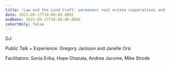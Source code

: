 ```yaml
---
title: 'Law and the Land Craft: permanent real estate cooperatives and the arts'
date: 2021-09-17T16:00:00.000Z
endDate: 2021-09-17T18:00:00.000Z
cohortOnly: false
---
```


DJ:

Public Talk + Experience: Gregory Jackson and Janelle Orsi

Facilitators: Sonia Erika, Hope Ghazala, Andrea Jacome, Mike Strode
